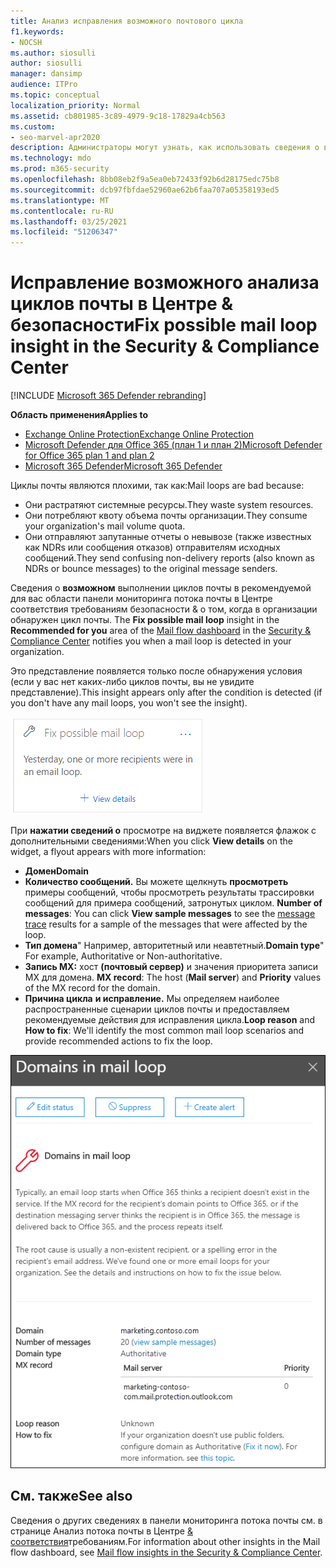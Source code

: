 ```yaml
---
title: Анализ исправления возможного почтового цикла
f1.keywords:
- NOCSH
ms.author: siosulli
author: siosulli
manager: dansimp
audience: ITPro
ms.topic: conceptual
localization_priority: Normal
ms.assetid: cb801985-3c89-4979-9c18-17829a4cb563
ms.custom:
- seo-marvel-apr2020
description: Администраторы могут узнать, как использовать сведения о возможном выполнении циклов почты в панели мониторинга потока почты в Центре & безопасности для определения и исправления циклов почты в своей организации.
ms.technology: mdo
ms.prod: m365-security
ms.openlocfilehash: 8bb08eb2f9a5ea0eb72433f92b6d28175edc75b8
ms.sourcegitcommit: dcb97fbfdae52960ae62b6faa707a05358193ed5
ms.translationtype: MT
ms.contentlocale: ru-RU
ms.lasthandoff: 03/25/2021
ms.locfileid: "51206347"
---
```

# <a name="fix-possible-mail-loop-insight-in-the-security--compliance-center"></a><span data-ttu-id="4960b-103">Исправление возможного анализа циклов почты в Центре & безопасности</span><span class="sxs-lookup"><span data-stu-id="4960b-103">Fix possible mail loop insight in the Security & Compliance Center</span></span>

[!INCLUDE [Microsoft 365 Defender rebranding](../includes/microsoft-defender-for-office.md)]

<span data-ttu-id="4960b-104">**Область применения**</span><span class="sxs-lookup"><span data-stu-id="4960b-104">**Applies to**</span></span>
- [<span data-ttu-id="4960b-105">Exchange Online Protection</span><span class="sxs-lookup"><span data-stu-id="4960b-105">Exchange Online Protection</span></span>](exchange-online-protection-overview.md)
- [<span data-ttu-id="4960b-106">Microsoft Defender для Office 365 (план 1 и план 2)</span><span class="sxs-lookup"><span data-stu-id="4960b-106">Microsoft Defender for Office 365 plan 1 and plan 2</span></span>](defender-for-office-365.md)
- [<span data-ttu-id="4960b-107">Microsoft 365 Defender</span><span class="sxs-lookup"><span data-stu-id="4960b-107">Microsoft 365 Defender</span></span>](../defender/microsoft-365-defender.md)

<span data-ttu-id="4960b-108">Циклы почты являются плохими, так как:</span><span class="sxs-lookup"><span data-stu-id="4960b-108">Mail loops are bad because:</span></span>

- <span data-ttu-id="4960b-109">Они растратяют системные ресурсы.</span><span class="sxs-lookup"><span data-stu-id="4960b-109">They waste system resources.</span></span>
- <span data-ttu-id="4960b-110">Они потребляют квоту объема почты организации.</span><span class="sxs-lookup"><span data-stu-id="4960b-110">They consume your organization's mail volume quota.</span></span>
- <span data-ttu-id="4960b-111">Они отправляют запутанные отчеты о невывозе (также известных как NDRs или сообщения отказов) отправителям исходных сообщений.</span><span class="sxs-lookup"><span data-stu-id="4960b-111">They send confusing non-delivery reports (also known as NDRs or bounce messages) to the original message senders.</span></span>

<span data-ttu-id="4960b-112">Сведения о **возможном** выполнении циклов почты [](mail-flow-insights-v2.md) в рекомендуемой [](https://protection.office.com) для вас области панели мониторинга потока почты в Центре соответствия требованиям безопасности & о том, когда в организации обнаружен цикл почты. </span><span class="sxs-lookup"><span data-stu-id="4960b-112">The **Fix possible mail loop** insight in the **Recommended for you** area of the [Mail flow dashboard](mail-flow-insights-v2.md) in the [Security & Compliance Center](https://protection.office.com) notifies you when a mail loop is detected in your organization.</span></span>

<span data-ttu-id="4960b-113">Это представление появляется только после обнаружения условия (если у вас нет каких-либо циклов почты, вы не увидите представление).</span><span class="sxs-lookup"><span data-stu-id="4960b-113">This insight appears only after the condition is detected (if you don't have any mail loops, you won't see the insight).</span></span>

![Исправлено представление правил медленного потока почты в рекомендуемой для вас области панели мониторинга потока почты](../../media/mfi-fix-possible-mail-loop.png)

<span data-ttu-id="4960b-115">При **нажатии сведений о** просмотре на виджете появляется флажок с дополнительными сведениями:</span><span class="sxs-lookup"><span data-stu-id="4960b-115">When you click **View details** on the widget, a flyout appears with more information:</span></span>

- <span data-ttu-id="4960b-116">**Домен**</span><span class="sxs-lookup"><span data-stu-id="4960b-116">**Domain**</span></span>
- <span data-ttu-id="4960b-117">**Количество сообщений.** Вы можете щелкнуть **просмотреть** примеры сообщений, чтобы просмотреть результаты трассировки сообщений для примера сообщений, затронутых циклом. [](message-trace-scc.md)</span><span class="sxs-lookup"><span data-stu-id="4960b-117">**Number of messages**: You can click **View sample messages** to see the [message trace](message-trace-scc.md) results for a sample of the messages that were affected by the loop.</span></span>
- <span data-ttu-id="4960b-118">**Тип домена**" Например, авторитетный или неавтетный.</span><span class="sxs-lookup"><span data-stu-id="4960b-118">**Domain type**" For example, Authoritative or Non-authoritative.</span></span>
- <span data-ttu-id="4960b-119">**Запись MX:** хост **(почтовый сервер)** и значения приоритета записи MX для домена. </span><span class="sxs-lookup"><span data-stu-id="4960b-119">**MX record**: The host (**Mail server**) and **Priority** values of the MX record for the domain.</span></span>
- <span data-ttu-id="4960b-120">**Причина цикла** **и исправление.** Мы определяем наиболее распространенные сценарии циклов почты и предоставляем рекомендуемые действия для исправления цикла.</span><span class="sxs-lookup"><span data-stu-id="4960b-120">**Loop reason** and **How to fix**: We'll identify the most common mail loop scenarios and provide recommended actions to fix the loop.</span></span>

![Подробные сведения, которые появляются после нажатия просмотра сведений о возможной проницательности цикла исправлений](../../media/mfi-fix-possible-mail-loop-details.png)

## <a name="see-also"></a><span data-ttu-id="4960b-122">См. также</span><span class="sxs-lookup"><span data-stu-id="4960b-122">See also</span></span>

<span data-ttu-id="4960b-123">Сведения о других сведениях в панели мониторинга потока почты см. в странице Анализ потока почты в Центре [& соответствия](mail-flow-insights-v2.md)требованиям.</span><span class="sxs-lookup"><span data-stu-id="4960b-123">For information about other insights in the Mail flow dashboard, see [Mail flow insights in the Security & Compliance Center](mail-flow-insights-v2.md).</span></span>
